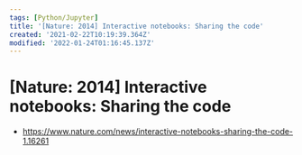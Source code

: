 ```yaml
---
tags: [Python/Jupyter]
title: '[Nature: 2014] Interactive notebooks: Sharing the code'
created: '2021-02-22T10:19:39.364Z'
modified: '2022-01-24T01:16:45.137Z'
---
```


# [Nature: 2014] Interactive notebooks: Sharing the code

* https://www.nature.com/news/interactive-notebooks-sharing-the-code-1.16261


